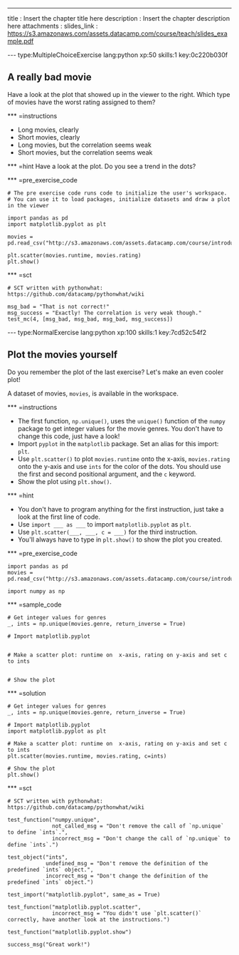 ---
title       : Insert the chapter title here
description : Insert the chapter description here
attachments :
  slides_link : https://s3.amazonaws.com/assets.datacamp.com/course/teach/slides_example.pdf

--- type:MultipleChoiceExercise lang:python xp:50 skills:1 key:0c220b030f
## A really bad movie

Have a look at the plot that showed up in the viewer to the right. Which type of movies have the worst rating assigned to them?

*** =instructions
- Long movies, clearly
- Short movies, clearly
- Long movies, but the correlation seems weak
- Short movies, but the correlation seems weak

*** =hint
Have a look at the plot. Do you see a trend in the dots?

*** =pre_exercise_code
```{python}
# The pre exercise code runs code to initialize the user's workspace.
# You can use it to load packages, initialize datasets and draw a plot in the viewer

import pandas as pd
import matplotlib.pyplot as plt

movies = pd.read_csv("http://s3.amazonaws.com/assets.datacamp.com/course/introduction_to_r/movies.csv")

plt.scatter(movies.runtime, movies.rating)
plt.show()
```

*** =sct
```{python}
# SCT written with pythonwhat: https://github.com/datacamp/pythonwhat/wiki

msg_bad = "That is not correct!"
msg_success = "Exactly! The correlation is very weak though."
test_mc(4, [msg_bad, msg_bad, msg_bad, msg_success])
```

--- type:NormalExercise lang:python xp:100 skills:1 key:7cd52c54f2
## Plot the movies yourself

Do you remember the plot of the last exercise? Let's make an even cooler plot!

A dataset of movies, `movies`, is available in the workspace.

*** =instructions
- The first function, `np.unique()`, uses the `unique()` function of the `numpy` package to get integer values for the movie genres. You don't have to change this code, just have a look!
- Import `pyplot` in the `matplotlib` package. Set an alias for this import: `plt`.
- Use `plt.scatter()` to plot `movies.runtime` onto the x-axis, `movies.rating` onto the y-axis and use `ints` for the color of the dots. You should use the first and second positional argument, and the `c` keyword.
- Show the plot using `plt.show()`.

*** =hint
- You don't have to program anything for the first instruction, just take a look at the first line of code.
- Use `import ___ as ___` to import `matplotlib.pyplot` as `plt`.
- Use `plt.scatter(___, ___, c = ___)` for the third instruction.
- You'll always have to type in `plt.show()` to show the plot you created.

*** =pre_exercise_code
```{python}
import pandas as pd
movies = pd.read_csv("http://s3.amazonaws.com/assets.datacamp.com/course/introduction_to_r/movies.csv")

import numpy as np
```

*** =sample_code
```{python}
# Get integer values for genres
_, ints = np.unique(movies.genre, return_inverse = True)

# Import matplotlib.pyplot


# Make a scatter plot: runtime on  x-axis, rating on y-axis and set c to ints


# Show the plot

```

*** =solution
```{python}
# Get integer values for genres
_, ints = np.unique(movies.genre, return_inverse = True)

# Import matplotlib.pyplot
import matplotlib.pyplot as plt

# Make a scatter plot: runtime on  x-axis, rating on y-axis and set c to ints
plt.scatter(movies.runtime, movies.rating, c=ints)

# Show the plot
plt.show()
```

*** =sct
```{python}
# SCT written with pythonwhat: https://github.com/datacamp/pythonwhat/wiki

test_function("numpy.unique",
              not_called_msg = "Don't remove the call of `np.unique` to define `ints`.",
              incorrect_msg = "Don't change the call of `np.unique` to define `ints`.")

test_object("ints",
            undefined_msg = "Don't remove the definition of the predefined `ints` object.",
            incorrect_msg = "Don't change the definition of the predefined `ints` object.")

test_import("matplotlib.pyplot", same_as = True)

test_function("matplotlib.pyplot.scatter",
              incorrect_msg = "You didn't use `plt.scatter()` correctly, have another look at the instructions.")

test_function("matplotlib.pyplot.show")

success_msg("Great work!")
```
